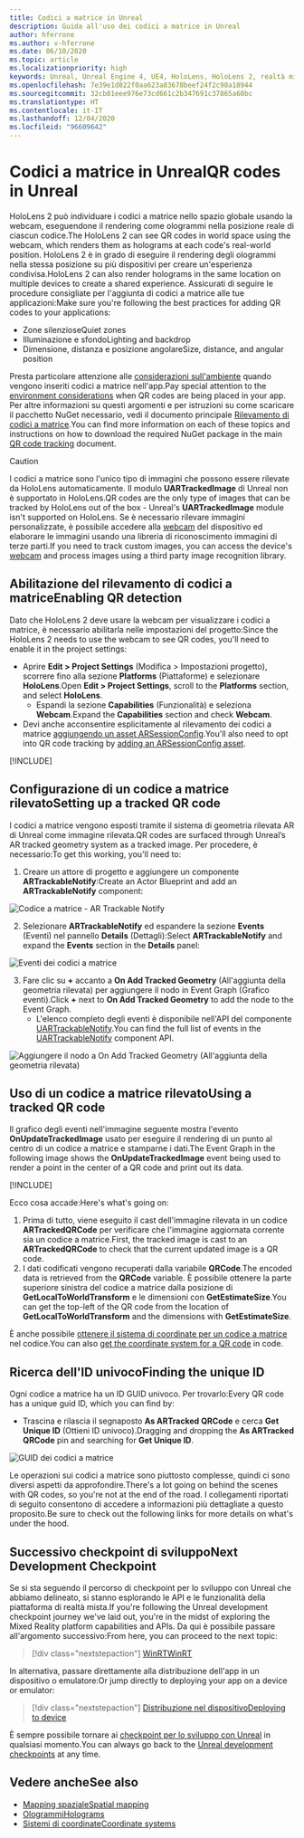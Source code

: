 ```yaml
---
title: Codici a matrice in Unreal
description: Guida all'uso dei codici a matrice in Unreal
author: hferrone
ms.author: v-hferrone
ms.date: 06/10/2020
ms.topic: article
ms.localizationpriority: high
keywords: Unreal, Unreal Engine 4, UE4, HoloLens, HoloLens 2, realtà mista, sviluppo, funzionalità, documentazione, guide, ologrammi, codici a matrice, visore VR realtà mista, visore VR di windows mixed reality, visore per realtà virtuale
ms.openlocfilehash: 7e39e1d822f0aa623a83678beef24f2c98a18944
ms.sourcegitcommit: 32cb81eee976e73cd661c2b347691c37865a60bc
ms.translationtype: HT
ms.contentlocale: it-IT
ms.lasthandoff: 12/04/2020
ms.locfileid: "96609642"
---
```

# <a name="qr-codes-in-unreal"></a><span data-ttu-id="5b5c1-104">Codici a matrice in Unreal</span><span class="sxs-lookup"><span data-stu-id="5b5c1-104">QR codes in Unreal</span></span>

<span data-ttu-id="5b5c1-105">HoloLens 2 può individuare i codici a matrice nello spazio globale usando la webcam, eseguendone il rendering come ologrammi nella posizione reale di ciascun codice.</span><span class="sxs-lookup"><span data-stu-id="5b5c1-105">The HoloLens 2 can see QR codes in world space using the webcam, which renders them as holograms at each code's real-world position.</span></span> <span data-ttu-id="5b5c1-106">HoloLens 2 è in grado di eseguire il rendering degli ologrammi nella stessa posizione su più dispositivi per creare un'esperienza condivisa.</span><span class="sxs-lookup"><span data-stu-id="5b5c1-106">HoloLens 2 can also render holograms in the same location on multiple devices to create a shared experience.</span></span> <span data-ttu-id="5b5c1-107">Assicurati di seguire le procedure consigliate per l'aggiunta di codici a matrice alle tue applicazioni:</span><span class="sxs-lookup"><span data-stu-id="5b5c1-107">Make sure you're following the best practices for adding QR codes to your applications:</span></span>

- <span data-ttu-id="5b5c1-108">Zone silenziose</span><span class="sxs-lookup"><span data-stu-id="5b5c1-108">Quiet zones</span></span>
- <span data-ttu-id="5b5c1-109">Illuminazione e sfondo</span><span class="sxs-lookup"><span data-stu-id="5b5c1-109">Lighting and backdrop</span></span>
- <span data-ttu-id="5b5c1-110">Dimensione, distanza e posizione angolare</span><span class="sxs-lookup"><span data-stu-id="5b5c1-110">Size, distance, and angular position</span></span>

<span data-ttu-id="5b5c1-111">Presta particolare attenzione alle [considerazioni sull'ambiente](../../environment-considerations-for-hololens.md) quando vengono inseriti codici a matrice nell'app.</span><span class="sxs-lookup"><span data-stu-id="5b5c1-111">Pay special attention to the [environment considerations](../../environment-considerations-for-hololens.md) when QR codes are being placed in your app.</span></span> <span data-ttu-id="5b5c1-112">Per altre informazioni su questi argomenti e per istruzioni su come scaricare il pacchetto NuGet necessario, vedi il documento principale [Rilevamento di codici a matrice](../platform-capabilities-and-apis/qr-code-tracking.md).</span><span class="sxs-lookup"><span data-stu-id="5b5c1-112">You can find more information on each of these topics and instructions on how to download the required NuGet package in the main [QR code tracking](../platform-capabilities-and-apis/qr-code-tracking.md) document.</span></span>

> [!CAUTION]
> <span data-ttu-id="5b5c1-113">I codici a matrice sono l'unico tipo di immagini che possono essere rilevate da HoloLens automaticamente. Il modulo **UARTrackedImage** di Unreal non è supportato in HoloLens.</span><span class="sxs-lookup"><span data-stu-id="5b5c1-113">QR codes are the only type of images that can be tracked by HoloLens out of the box - Unreal's **UARTrackedImage** module isn't supported on HoloLens.</span></span> <span data-ttu-id="5b5c1-114">Se è necessario rilevare immagini personalizzate, è possibile accedere alla [webcam](unreal-hololens-camera.md) del dispositivo ed elaborare le immagini usando una libreria di riconoscimento immagini di terze parti.</span><span class="sxs-lookup"><span data-stu-id="5b5c1-114">If you need to track custom images, you can access the device's [webcam](unreal-hololens-camera.md) and process images using a third party image recognition library.</span></span> 

## <a name="enabling-qr-detection"></a><span data-ttu-id="5b5c1-115">Abilitazione del rilevamento di codici a matrice</span><span class="sxs-lookup"><span data-stu-id="5b5c1-115">Enabling QR detection</span></span>
<span data-ttu-id="5b5c1-116">Dato che HoloLens 2 deve usare la webcam per visualizzare i codici a matrice, è necessario abilitarla nelle impostazioni del progetto:</span><span class="sxs-lookup"><span data-stu-id="5b5c1-116">Since the HoloLens 2 needs to use the webcam to see QR codes, you'll need to enable it in the project settings:</span></span>
- <span data-ttu-id="5b5c1-117">Aprire **Edit > Project Settings** (Modifica > Impostazioni progetto), scorrere fino alla sezione **Platforms** (Piattaforme) e selezionare **HoloLens**.</span><span class="sxs-lookup"><span data-stu-id="5b5c1-117">Open **Edit > Project Settings**, scroll to the **Platforms** section, and select **HoloLens**.</span></span>
    + <span data-ttu-id="5b5c1-118">Espandi la sezione **Capabilities** (Funzionalità) e seleziona **Webcam**.</span><span class="sxs-lookup"><span data-stu-id="5b5c1-118">Expand the **Capabilities** section and check **Webcam**.</span></span>  
- <span data-ttu-id="5b5c1-119">Devi anche acconsentire esplicitamente al rilevamento dei codici a matrice [aggiungendo un asset ARSessionConfig](https://docs.microsoft.com/windows/mixed-reality/unreal-uxt-ch3#adding-the-session-asset).</span><span class="sxs-lookup"><span data-stu-id="5b5c1-119">You'll also need to opt into QR code tracking by [adding an ARSessionConfig asset](https://docs.microsoft.com/windows/mixed-reality/unreal-uxt-ch3#adding-the-session-asset).</span></span>

[!INCLUDE[](includes/tabs-qr-codes-1.md)]

## <a name="setting-up-a-tracked-qr-code"></a><span data-ttu-id="5b5c1-120">Configurazione di un codice a matrice rilevato</span><span class="sxs-lookup"><span data-stu-id="5b5c1-120">Setting up a tracked QR code</span></span>

<span data-ttu-id="5b5c1-121">I codici a matrice vengono esposti tramite il sistema di geometria rilevata AR di Unreal come immagine rilevata.</span><span class="sxs-lookup"><span data-stu-id="5b5c1-121">QR codes are surfaced through Unreal’s AR tracked geometry system as a tracked image.</span></span> <span data-ttu-id="5b5c1-122">Per procedere, è necessario:</span><span class="sxs-lookup"><span data-stu-id="5b5c1-122">To get this working, you'll need to:</span></span>
1. <span data-ttu-id="5b5c1-123">Creare un attore di progetto e aggiungere un componente **ARTrackableNotify**:</span><span class="sxs-lookup"><span data-stu-id="5b5c1-123">Create an Actor Blueprint and add an **ARTrackableNotify** component:</span></span>

![Codice a matrice - AR Trackable Notify](images/unreal-spatialmapping-artrackablenotify.PNG)

2. <span data-ttu-id="5b5c1-125">Selezionare **ARTrackableNotify** ed espandere la sezione **Events** (Eventi) nel pannello **Details** (Dettagli):</span><span class="sxs-lookup"><span data-stu-id="5b5c1-125">Select **ARTrackableNotify** and expand the **Events** section in the **Details** panel:</span></span>

![Eventi dei codici a matrice](images/unreal-spatialmapping-events.PNG)

3. <span data-ttu-id="5b5c1-127">Fare clic su **+** accanto a **On Add Tracked Geometry** (All'aggiunta della geometria rilevata) per aggiungere il nodo in Event Graph (Grafico eventi).</span><span class="sxs-lookup"><span data-stu-id="5b5c1-127">Click **+** next to **On Add Tracked Geometry** to add the node to the Event Graph.</span></span>
    - <span data-ttu-id="5b5c1-128">L'elenco completo degli eventi è disponibile nell'API del componente [UARTrackableNotify](https://docs.unrealengine.com/API/Runtime/AugmentedReality/UARTrackableNotifyComponent/index.html).</span><span class="sxs-lookup"><span data-stu-id="5b5c1-128">You can find the full list of events in the [UARTrackableNotify](https://docs.unrealengine.com/API/Runtime/AugmentedReality/UARTrackableNotifyComponent/index.html) component API.</span></span>

![Aggiungere il nodo a On Add Tracked Geometry (All'aggiunta della geometria rilevata)](images/unreal-qr-codes-tracked-geometry.png)

## <a name="using-a-tracked-qr-code"></a><span data-ttu-id="5b5c1-130">Uso di un codice a matrice rilevato</span><span class="sxs-lookup"><span data-stu-id="5b5c1-130">Using a tracked QR code</span></span>
<span data-ttu-id="5b5c1-131">Il grafico degli eventi nell'immagine seguente mostra l'evento **OnUpdateTrackedImage** usato per eseguire il rendering di un punto al centro di un codice a matrice e stamparne i dati.</span><span class="sxs-lookup"><span data-stu-id="5b5c1-131">The Event Graph in the following image shows the **OnUpdateTrackedImage** event being used to render a point in the center of a QR code and print out its data.</span></span>

[!INCLUDE[](includes/tabs-qr-codes-2.md)]

<span data-ttu-id="5b5c1-132">Ecco cosa accade:</span><span class="sxs-lookup"><span data-stu-id="5b5c1-132">Here's what's going on:</span></span>
1. <span data-ttu-id="5b5c1-133">Prima di tutto, viene eseguito il cast dell'immagine rilevata in un codice **ARTrackedQRCode** per verificare che l'immagine aggiornata corrente sia un codice a matrice.</span><span class="sxs-lookup"><span data-stu-id="5b5c1-133">First, the tracked image is cast to an **ARTrackedQRCode** to check that the current updated image is a QR code.</span></span>  
2. <span data-ttu-id="5b5c1-134">I dati codificati vengono recuperati dalla variabile **QRCode**.</span><span class="sxs-lookup"><span data-stu-id="5b5c1-134">The encoded data is retrieved from the **QRCode** variable.</span></span> <span data-ttu-id="5b5c1-135">È possibile ottenere la parte superiore sinistra del codice a matrice dalla posizione di **GetLocalToWorldTransform** e le dimensioni con **GetEstimateSize**.</span><span class="sxs-lookup"><span data-stu-id="5b5c1-135">You can get the top-left of the QR code from the location of **GetLocalToWorldTransform** and the dimensions with **GetEstimateSize**.</span></span>

<span data-ttu-id="5b5c1-136">È anche possibile [ottenere il sistema di coordinate per un codice a matrice](https://docs.microsoft.com/windows/mixed-reality/qr-code-tracking#getting-the-coordinate-system-for-a-qr-code) nel codice.</span><span class="sxs-lookup"><span data-stu-id="5b5c1-136">You can also [get the coordinate system for a QR code](https://docs.microsoft.com/windows/mixed-reality/qr-code-tracking#getting-the-coordinate-system-for-a-qr-code) in code.</span></span>

## <a name="finding-the-unique-id"></a><span data-ttu-id="5b5c1-137">Ricerca dell'ID univoco</span><span class="sxs-lookup"><span data-stu-id="5b5c1-137">Finding the unique ID</span></span>
<span data-ttu-id="5b5c1-138">Ogni codice a matrice ha un ID GUID univoco. Per trovarlo:</span><span class="sxs-lookup"><span data-stu-id="5b5c1-138">Every QR code has a unique guid ID, which you can find by:</span></span>
- <span data-ttu-id="5b5c1-139">Trascina e rilascia il segnaposto **As ARTracked QRCode** e cerca **Get Unique ID** (Ottieni ID univoco).</span><span class="sxs-lookup"><span data-stu-id="5b5c1-139">Dragging and dropping the **As ARTracked QRCode**  pin and searching for **Get Unique ID**.</span></span>

![GUID dei codici a matrice](images/unreal-qr-guid.PNG)

<span data-ttu-id="5b5c1-141">Le operazioni sui codici a matrice sono piuttosto complesse, quindi ci sono diversi aspetti da approfondire.</span><span class="sxs-lookup"><span data-stu-id="5b5c1-141">There's a lot going on behind the scenes with QR codes, so you're not at the end of the road.</span></span> <span data-ttu-id="5b5c1-142">I collegamenti riportati di seguito consentono di accedere a informazioni più dettagliate a questo proposito.</span><span class="sxs-lookup"><span data-stu-id="5b5c1-142">Be sure to check out the following links for more details on what's under the hood.</span></span>

## <a name="next-development-checkpoint"></a><span data-ttu-id="5b5c1-143">Successivo checkpoint di sviluppo</span><span class="sxs-lookup"><span data-stu-id="5b5c1-143">Next Development Checkpoint</span></span>

<span data-ttu-id="5b5c1-144">Se si sta seguendo il percorso di checkpoint per lo sviluppo con Unreal che abbiamo delineato, si stanno esplorando le API e le funzionalità della piattaforma di realtà mista.</span><span class="sxs-lookup"><span data-stu-id="5b5c1-144">If you're following the Unreal development checkpoint journey we've laid out, you're in the midst of exploring the Mixed Reality platform capabilities and APIs.</span></span> <span data-ttu-id="5b5c1-145">Da qui è possibile passare all'argomento successivo:</span><span class="sxs-lookup"><span data-stu-id="5b5c1-145">From here, you can proceed to the next topic:</span></span>

> [!div class="nextstepaction"]
> [<span data-ttu-id="5b5c1-146">WinRT</span><span class="sxs-lookup"><span data-stu-id="5b5c1-146">WinRT</span></span>](unreal-winRT.md)

<span data-ttu-id="5b5c1-147">In alternativa, passare direttamente alla distribuzione dell'app in un dispositivo o emulatore:</span><span class="sxs-lookup"><span data-stu-id="5b5c1-147">Or jump directly to deploying your app on a device or emulator:</span></span>

> [!div class="nextstepaction"]
> [<span data-ttu-id="5b5c1-148">Distribuzione nel dispositivo</span><span class="sxs-lookup"><span data-stu-id="5b5c1-148">Deploying to device</span></span>](unreal-deploying.md)

<span data-ttu-id="5b5c1-149">È sempre possibile tornare ai [checkpoint per lo sviluppo con Unreal](unreal-development-overview.md#3-platform-capabilities-and-apis) in qualsiasi momento.</span><span class="sxs-lookup"><span data-stu-id="5b5c1-149">You can always go back to the [Unreal development checkpoints](unreal-development-overview.md#3-platform-capabilities-and-apis) at any time.</span></span>

## <a name="see-also"></a><span data-ttu-id="5b5c1-150">Vedere anche</span><span class="sxs-lookup"><span data-stu-id="5b5c1-150">See also</span></span>
* [<span data-ttu-id="5b5c1-151">Mapping spaziale</span><span class="sxs-lookup"><span data-stu-id="5b5c1-151">Spatial mapping</span></span>](../../design/spatial-mapping.md)
* [<span data-ttu-id="5b5c1-152">Ologrammi</span><span class="sxs-lookup"><span data-stu-id="5b5c1-152">Holograms</span></span>](../../discover/hologram.md)
* [<span data-ttu-id="5b5c1-153">Sistemi di coordinate</span><span class="sxs-lookup"><span data-stu-id="5b5c1-153">Coordinate systems</span></span>](../../design/coordinate-systems.md)
